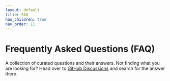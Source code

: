 ```yaml
---
layout: default
title: FAQ
has_children: true
nav_order: 11
---
```


# Frequently Asked Questions (FAQ)

A collection of curated questions and their answers. Not finding what you are looking for? Head over to [GitHub Discussions](https://github.com/orgs/AxisCommunications/discussions/categories/acap) and search for the answer there.
